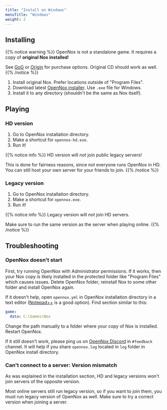 ```yaml
---
title: "Install on Windows"
menuTitle: "Windows"
weight: 2
---
```


## Installing

{{% notice warning %}}
OpenNox is not a standalone game. It requires a copy of **original Nox installed**!

See [GoG](https://www.gog.com/game/nox) or [Origin](https://www.origin.com/irl/en-us/store/nox/nox) for purchase options.
Original CD should work as well.
{{% /notice %}}

1. Install original Nox. Prefer locations outside of "Program Files".
2. Download latest [OpenNox installer](https://github.com/noxworld-dev/opennox/releases/latest). Use `.exe` file for Windows.
3. Install it to any directory (shouldn't be the same as Nox itself).

## Playing

### HD version

1. Go to OpenNox installation directory.
2. Make a shortcut for `opennox-hd.exe`.
3. Run it!

{{% notice info %}}
HD version will _not_ join public legacy servers!

This is done for fairness reasons, since not everyone runs OpenNox in HD. You can still host your own server for your friends to join.
{{% /notice %}}

### Legacy version

1. Go to OpenNox installation directory.
2. Make a shortcut for `opennox.exe`.
3. Run it!

{{% notice info %}}
Legacy version will _not_ join HD servers.

Make sure to run the same version as the server when playing online.
{{% /notice %}}

## Troubleshooting

### OpenNox doesn't start

First, try running OpenNox with Administrator permissions. 
If it works, then your Nox copy is likely installed in the protected folder like "Program Files" which causes issues. 
Delete OpenNox folder, reinstall Nox to some other folder and install OpenNox again.

If it doesn't help, open `opennox.yml` in OpenNox installation directory in a text editor ([Notepad++](https://notepad-plus-plus.org/) is a good option).
Find section similar to this:

```yaml
game:
  data: C:\Games\Nox
```

Change the path manually to a folder where your copy of Nox is installed. Restart OpenNox.

If it still doesn't work, please ping us on [OpenNox Discord](https://discord.gg/HgDUeXhAyW) in `#feedback` channel.
It will help if you share `opennox.log` located in `log` folder in OpenNox install directory.

### Can't connect to a server: Version mismatch

As was explained in the installation section, HD and legacy versions won't join servers of the opposite version. 

Most online servers still run legacy version, so if you want to join them, you must run legacy version of OpenNox as well. 
Make sure to try a correct version when joining a server.
